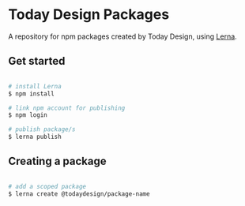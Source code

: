 # Today Design Packages

A repository for npm packages created by Today Design, using [Lerna](https://github.com/lerna/lerna).

## Get started

```bash

# install Lerna
$ npm install

# link npm account for publishing
$ npm login

# publish package/s
$ lerna publish

```

## Creating a package

```bash

# add a scoped package
$ lerna create @todaydesign/package-name

```